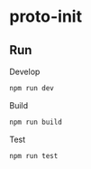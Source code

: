# proto-init

## Run

Develop

```sh
npm run dev
```

Build

```sh
npm run build
```

Test

```sh
npm run test
```
